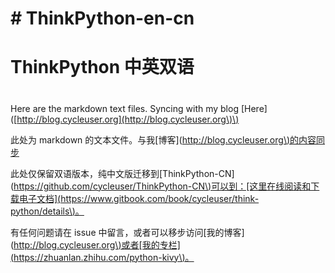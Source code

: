 # \# ThinkPython-en-cn

# ThinkPython 中英双语

# 

Here are the markdown text files. Syncing with my blog \[Here\]\([http://blog.cycleuser.org](http://blog.cycleuser.org\)\)

此处为 markdown 的文本文件。与我\[博客\]\([http://blog.cycleuser.org\)的内容同步](http://blog.cycleuser.org\)的内容同步)

此处仅保留双语版本，纯中文版迁移到\[ThinkPython-CN\]\([https://github.com/cycleuser/ThinkPython-CN\)可以到：\[这里在线阅读和下载电子文档\]\(https://www.gitbook.com/book/cycleuser/think-python/details\)。](https://github.com/cycleuser/ThinkPython-CN\)可以到：[这里在线阅读和下载电子文档]\(https://www.gitbook.com/book/cycleuser/think-python/details\)。)

有任何问题请在 issue 中留言，或者可以移步访问\[我的博客\]\([http://blog.cycleuser.org\)或者\[我的专栏\]\(https://zhuanlan.zhihu.com/python-kivy\)。](http://blog.cycleuser.org\)或者[我的专栏]\(https://zhuanlan.zhihu.com/python-kivy\)。)

